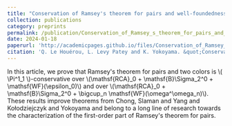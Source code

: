 ```yaml
---
title: "Conservation of Ramsey's theorem for pairs and well-foundedness"
collection: publications
category: preprints
permalink: /publication/Conservation_of_Ramsey_s_theorem_for_pairs_and_well_foundedness
date: 2024-01-18
paperurl: 'http://academicpages.github.io/files/Conservation_of_Ramsey_s_theorem_for_pairs_and_well_foundedness.pdf'
citation: 'Q. Le Houérou, L. Levy Patey and K. Yokoyama. &quot;Conservation of Ramsey's theorem for pairs and well-foundedness.&quot; '
---
```


In this article, we prove that Ramsey's theorem for pairs and two colors is \\( \Pi^1_1 \\)-conservative over \\(\mathsf{RCA}_0 + \mathsf{B}\Sigma_2^0 + \mathsf{WF}(\epsilon_0)\\) and   over \\(\mathsf{RCA}_0 + \mathsf{B}\Sigma_2^0 + \bigcup_n \mathsf{WF}(\omega^\omega_n)\\). These results improve theorems from Chong, Slaman and Yang and Kołodziejczyk and Yokoyama and belong to a long line of research towards the characterization of the first-order part of Ramsey's theorem for pairs.